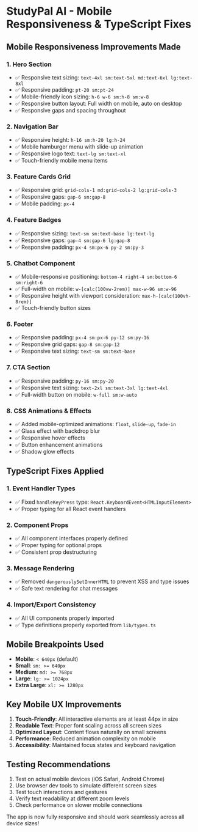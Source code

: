 # StudyPal AI - Mobile Responsiveness & TypeScript Fixes

## Mobile Responsiveness Improvements Made

### 1. **Hero Section**
- ✅ Responsive text sizing: `text-4xl sm:text-5xl md:text-6xl lg:text-8xl`
- ✅ Responsive padding: `pt-20 sm:pt-24`
- ✅ Mobile-friendly icon sizing: `h-6 w-6 sm:h-8 sm:w-8`
- ✅ Responsive button layout: Full width on mobile, auto on desktop
- ✅ Responsive gaps and spacing throughout

### 2. **Navigation Bar**
- ✅ Responsive height: `h-16 sm:h-20 lg:h-24`
- ✅ Mobile hamburger menu with slide-up animation
- ✅ Responsive logo text: `text-lg sm:text-xl`
- ✅ Touch-friendly mobile menu items

### 3. **Feature Cards Grid**
- ✅ Responsive grid: `grid-cols-1 md:grid-cols-2 lg:grid-cols-3`
- ✅ Responsive gaps: `gap-6 sm:gap-8`
- ✅ Mobile padding: `px-4`

### 4. **Feature Badges**
- ✅ Responsive sizing: `text-sm sm:text-base lg:text-lg`
- ✅ Responsive gaps: `gap-4 sm:gap-6 lg:gap-8`
- ✅ Responsive padding: `px-4 sm:px-6 py-2 sm:py-3`

### 5. **Chatbot Component**
- ✅ Mobile-responsive positioning: `bottom-4 right-4 sm:bottom-6 sm:right-6`
- ✅ Full-width on mobile: `w-[calc(100vw-2rem)] max-w-96 sm:w-96`
- ✅ Responsive height with viewport consideration: `max-h-[calc(100vh-8rem)]`
- ✅ Touch-friendly button sizes

### 6. **Footer**
- ✅ Responsive padding: `px-4 sm:px-6 py-12 sm:py-16`
- ✅ Responsive grid gaps: `gap-8 sm:gap-12`
- ✅ Responsive text sizing: `text-sm sm:text-base`

### 7. **CTA Section**
- ✅ Responsive padding: `py-16 sm:py-20`
- ✅ Responsive text sizing: `text-2xl sm:text-3xl lg:text-4xl`
- ✅ Full-width button on mobile: `w-full sm:w-auto`

### 8. **CSS Animations & Effects**
- ✅ Added mobile-optimized animations: `float`, `slide-up`, `fade-in`
- ✅ Glass effect with backdrop blur
- ✅ Responsive hover effects
- ✅ Button enhancement animations
- ✅ Shadow glow effects

## TypeScript Fixes Applied

### 1. **Event Handler Types**
- ✅ Fixed `handleKeyPress` type: `React.KeyboardEvent<HTMLInputElement>`
- ✅ Proper typing for all React event handlers

### 2. **Component Props**
- ✅ All component interfaces properly defined
- ✅ Proper typing for optional props
- ✅ Consistent prop destructuring

### 3. **Message Rendering**
- ✅ Removed `dangerouslySetInnerHTML` to prevent XSS and type issues
- ✅ Safe text rendering for chat messages

### 4. **Import/Export Consistency**
- ✅ All UI components properly imported
- ✅ Type definitions properly exported from `lib/types.ts`

## Mobile Breakpoints Used

- **Mobile**: `< 640px` (default)
- **Small**: `sm: >= 640px`
- **Medium**: `md: >= 768px`
- **Large**: `lg: >= 1024px`
- **Extra Large**: `xl: >= 1280px`

## Key Mobile UX Improvements

1. **Touch-Friendly**: All interactive elements are at least 44px in size
2. **Readable Text**: Proper font scaling across all screen sizes
3. **Optimized Layout**: Content flows naturally on small screens
4. **Performance**: Reduced animation complexity on mobile
5. **Accessibility**: Maintained focus states and keyboard navigation

## Testing Recommendations

1. Test on actual mobile devices (iOS Safari, Android Chrome)
2. Use browser dev tools to simulate different screen sizes
3. Test touch interactions and gestures
4. Verify text readability at different zoom levels
5. Check performance on slower mobile connections

The app is now fully responsive and should work seamlessly across all device sizes!